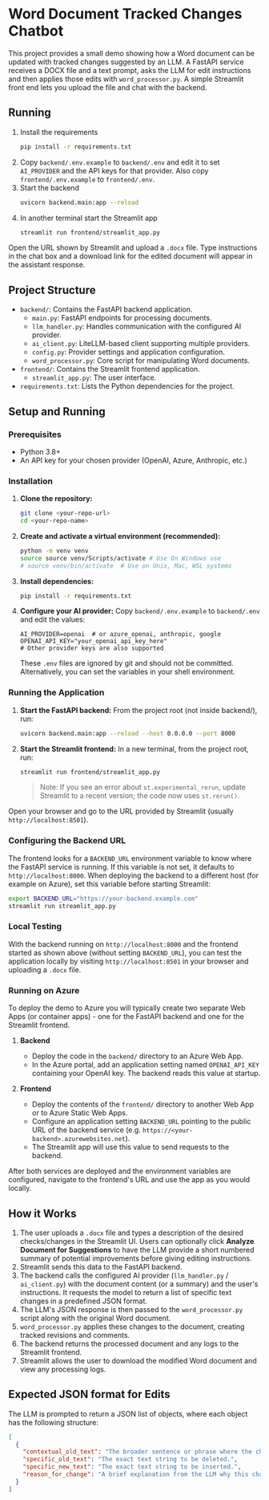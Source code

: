 # Word Document Tracked Changes Chatbot

This project provides a small demo showing how a Word document can be updated with tracked changes suggested by an LLM.  A FastAPI service receives a DOCX file and a text prompt, asks the LLM for edit instructions and then applies those edits with `word_processor.py`.  A simple Streamlit front end lets you upload the file and chat with the backend.

## Running

1. Install the requirements
   ```bash
   pip install -r requirements.txt
   ```
2. Copy `backend/.env.example` to `backend/.env` and edit it to set
   `AI_PROVIDER` and the API keys for that provider. Also copy
   `frontend/.env.example` to `frontend/.env`.
3. Start the backend
   ```bash
   uvicorn backend.main:app --reload
   ```
4. In another terminal start the Streamlit app
   ```bash
   streamlit run frontend/streamlit_app.py
   ```

Open the URL shown by Streamlit and upload a `.docx` file. Type instructions in the chat box and a download link for the edited document will appear in the assistant response.

## Project Structure

- `backend/`: Contains the FastAPI backend application.
  - `main.py`: FastAPI endpoints for processing documents.
  - `llm_handler.py`: Handles communication with the configured AI provider.
  - `ai_client.py`: LiteLLM-based client supporting multiple providers.
  - `config.py`: Provider settings and application configuration.
  - `word_processor.py`: Core script for manipulating Word documents.
- `frontend/`: Contains the Streamlit frontend application.
  - `streamlit_app.py`: The user interface.
- `requirements.txt`: Lists the Python dependencies for the project.

## Setup and Running

### Prerequisites

- Python 3.8+
- An API key for your chosen provider (OpenAI, Azure, Anthropic, etc.)

### Installation

1.  **Clone the repository:**
    ```bash
    git clone <your-repo-url>
    cd <your-repo-name>
    ```

2.  **Create and activate a virtual environment (recommended):**
    ```bash
    python -m venv venv
    source source venv/Scripts/activate # Use On Windows use 
    # source venv/bin/activate  # Use on Unix, Mac, WSL systems
    ```

3.  **Install dependencies:**
    ```bash
    pip install -r requirements.txt
    ```

4.  **Configure your AI provider:**
    Copy `backend/.env.example` to `backend/.env` and edit the values:
    ```
    AI_PROVIDER=openai  # or azure_openai, anthropic, google
    OPENAI_API_KEY="your_openai_api_key_here"
    # Other provider keys are also supported
    ```
    These `.env` files are ignored by git and should not be committed.
    Alternatively, you can set the variables in your shell environment.

### Running the Application

1.  **Start the FastAPI backend:**
    From the project root (not inside backend/), run:
    ```bash
    uvicorn backend.main:app --reload --host 0.0.0.0 --port 8000
    ```

2.  **Start the Streamlit frontend:**
    In a new terminal, from the project root, run:
    ```bash
    streamlit run frontend/streamlit_app.py
    ```
    > Note: If you see an error about `st.experimental_rerun`, update Streamlit to a recent version; the code now uses `st.rerun()`.

Open your browser and go to the URL provided by Streamlit (usually `http://localhost:8501`).

### Configuring the Backend URL

The frontend looks for a `BACKEND_URL` environment variable to know where the FastAPI service is running. If this variable is not set, it defaults to `http://localhost:8000`. When deploying the backend to a different host (for example on Azure), set this variable before starting Streamlit:

```bash
export BACKEND_URL="https://your-backend.example.com"
streamlit run streamlit_app.py
```

### Local Testing

With the backend running on `http://localhost:8000` and the frontend started as shown above (without setting `BACKEND_URL`), you can test the application locally by visiting `http://localhost:8501` in your browser and uploading a `.docx` file.

### Running on Azure

To deploy the demo to Azure you will typically create two separate Web Apps (or container apps) - one for the FastAPI backend and one for the Streamlit frontend.

1. **Backend**
   - Deploy the code in the `backend/` directory to an Azure Web App.
   - In the Azure portal, add an application setting named `OPENAI_API_KEY` containing your OpenAI key. The backend reads this value at startup.

2. **Frontend**
   - Deploy the contents of the `frontend/` directory to another Web App or to Azure Static Web Apps.
   - Configure an application setting `BACKEND_URL` pointing to the public URL of the backend service (e.g. `https://<your-backend>.azurewebsites.net`).
   - The Streamlit app will use this value to send requests to the backend.

After both services are deployed and the environment variables are configured, navigate to the frontend's URL and use the app as you would locally.

## How it Works

1.  The user uploads a `.docx` file and types a description of the desired checks/changes in the Streamlit UI.
    Users can optionally click **Analyze Document for Suggestions** to have the LLM
    provide a short numbered summary of potential improvements before giving
    editing instructions.
2.  Streamlit sends this data to the FastAPI backend.
3.  The backend calls the configured AI provider (`llm_handler.py` / `ai_client.py`) with the document content (or a summary) and the user's instructions. It requests the model to return a list of specific text changes in a predefined JSON format.
4.  The LLM's JSON response is then passed to the `word_processor.py` script along with the original Word document.
5.  `word_processor.py` applies these changes to the document, creating tracked revisions and comments.
6.  The backend returns the processed document and any logs to the Streamlit frontend.
7.  Streamlit allows the user to download the modified Word document and view any processing logs.

## Expected JSON format for Edits

The LLM is prompted to return a JSON list of objects, where each object has the following structure:

```json
[
  {
    "contextual_old_text": "The broader sentence or phrase where the change should occur. This helps locate the specific text if it's not unique.",
    "specific_old_text": "The exact text string to be deleted.",
    "specific_new_text": "The exact text string to be inserted.",
    "reason_for_change": "A brief explanation from the LLM why this change is being made."
  }
]

